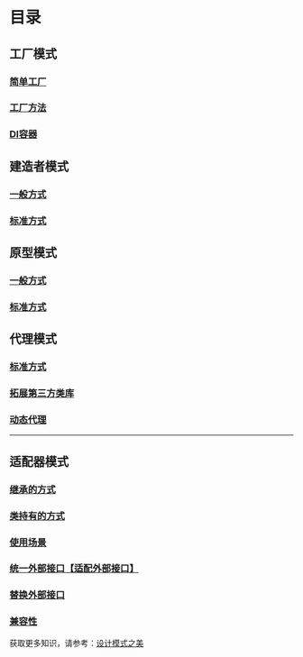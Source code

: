 # 目录

## 工厂模式
### [简单工厂](src/main/java/simpleFactory)
### [工厂方法](src/main/java/FactoryMethod)
### [DI容器](src/main/java/DIContainer)

## 建造者模式

### [一般方式](src/main/java/builder/simple)
### [标准方式](src/main/java/builder/stander)

## 原型模式

### [一般方式](src/main/java/prototype/simple)
### [标准方式](src/main/java/prototype/stander)


## 代理模式

### [标准方式](src/main/java/proxy/simple)
### [拓展第三方类库](src/main/java/proxy/simple)
### [动态代理](src/main/java/proxy/dynamic)

---

## 适配器模式

### [继承的方式](src/main/java/adapter/extend)
### [类持有的方式](src/main/java/adapter/combination)
### [使用场景](src/main/java/adapter/improve)
### [统一外部接口【适配外部接口】](src/main/java/adapter/unify)
### [替换外部接口](src/main/java/adapter/replace)
### [兼容性](src/main/java/adapter/compatible)
获取更多知识，请参考：[设计模式之美](https://time.geekbang.org/column/intro/250)

